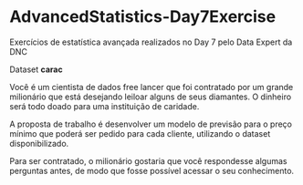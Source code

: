 # AdvancedStatistics-Day7Exercise
Exercícios de estatística avançada realizados no Day 7 pelo Data Expert da DNC

Dataset **carac**

Você é um cientista de dados free lancer que foi contratado por um grande milionário que está desejando leiloar alguns de seus diamantes. O dinheiro será todo doado para uma instituição de caridade.

A proposta de trabalho é desenvolver um modelo de previsão para o preço mínimo que poderá ser pedido para cada cliente, utilizando o dataset disponibilizado.

Para ser contratado, o milionário gostaria que você respondesse algumas perguntas antes, de modo que fosse possível acessar o seu conhecimento.